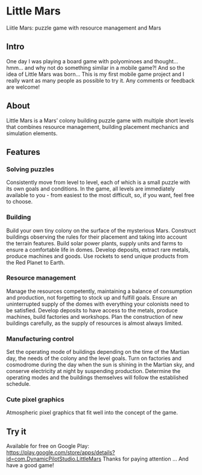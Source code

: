 # Little Mars
 Liitle Mars: puzzle game with resource management and Mars

## Intro

One day I was playing a board game with polyominoes and thought... hmm... and why not do something similar in a mobile game?! And so the idea of Little Mars was born…
This is my first mobile game project and I really want as many people as possible to try it. Any comments or feedback are welcome!

## About
Little Mars is a Mars’ colony building puzzle game with multiple short levels that combines resource management, building placement mechanics and simulation elements.

## Features

### Solving puzzles
Consistently move from level to level, each of which is a small puzzle with its own goals and conditions. In the game, all levels are immediately available to you - from easiest to the most difficult, so, if you want, feel free to choose.

### Building
Build your own tiny colony on the surface of the mysterious Mars. Construct buildings observing the rules for their placement and taking into account the terrain features. Build solar power plants, supply units and farms to ensure a comfortable life in domes. Develop deposits, extract rare metals, produce machines and goods. Use rockets to send unique products from the Red Planet to Earth.

### Resource management
Manage the resources competently, maintaining a balance of consumption and production, not forgetting to stock up and fulfill goals. Ensure an uninterrupted supply of the domes with everything your colonists need to be satisfied. Develop deposits to have access to the metals, produce machines, build factories and workshops. Plan the construction of new buildings carefully, as the supply of resources is almost always limited.

### Manufacturing control
Set the operating mode of buildings depending on the time of the Martian day, the needs of the colony and the level goals. Turn on factories and cosmodrome during the day when the sun is shining in the Martian sky, and conserve electricity at night by suspending production. Determine the operating modes and the buildings themselves will follow the established schedule.

### Cute pixel graphics
Atmospheric pixel graphics that fit well into the concept of the game.

## Try it

Available for free on Google Play: https://play.google.com/store/apps/details?id=com.DynamicPilotStudio.LittleMars
Thanks for paying attention … And have a good game!

